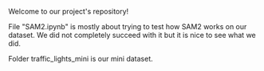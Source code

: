 Welcome to our project's repository!

File "SAM2.ipynb" is mostly about trying to test how SAM2 works on our dataset. We did not completely succeed with it but it is nice to see what we did.

Folder traffic_lights_mini is our mini dataset.


